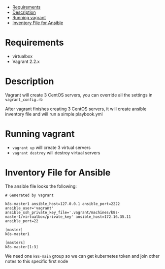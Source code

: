 - [Requirements](#Requirements)
- [Description](#Description)
- [Running vagrant](#Running-vagrant)
- [Inventory File for Ansible](#Inventory-File-for-Ansible)

# Requirements

- virtualbox
- Vagrant 2.2.x

# Description

Vagrant will create 3 CentOS servers, you can override all the settings in `vagrant_config.rb`

After vagrant finishes creating 3 CentOS servers, it will create ansible inventory file and will run a simple playbook.yml

# Running vagrant

- `vagrant up` will create 3 virtual servers
- `vagrant destroy` will destroy virtual servers

# Inventory File for Ansible

The ansible file looks the following:

```
# Generated by Vagrant

k8s-master1 ansible_host=127.0.0.1 ansible_port=2222 ansible_user='vagrant' ansible_ssh_private_key_file='.vagrant/machines/k8s-master1/virtualbox/private_key' ansible_host=172.16.35.11 ansible_port=22

[master]
k8s-master1

[masters]
k8s-master[1:3]

```

We need one `k8s-main` group so we can get kubernetes token and join other notes to this specific first node
